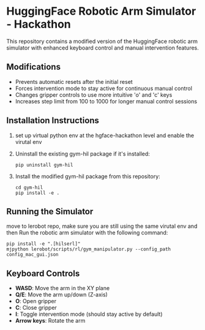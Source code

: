 # HuggingFace Robotic Arm Simulator - Hackathon

This repository contains a modified version of the HuggingFace robotic arm simulator with enhanced keyboard control and manual intervention features.

## Modifications

- Prevents automatic resets after the initial reset
- Forces intervention mode to stay active for continuous manual control
- Changes gripper controls to use more intuitive 'o' and 'c' keys
- Increases step limit from 100 to 1000 for longer manual control sessions

## Installation Instructions

1. set up virtual python env at the hgface-hackathon level and enable the virutal env
2. Uninstall the existing gym-hil package if it's installed:
   ```
   pip uninstall gym-hil
   ```

3. Install the modified gym-hil package from this repository:
   ```
   cd gym-hil
   pip install -e .
   ```

## Running the Simulator

move to lerobot repo, make sure you are still using the same virutal env and then Run the robotic arm simulator with the following command:
```
pip install -e ".[hilserl]"
mjpython lerobot/scripts/rl/gym_manipulator.py --config_path config_mac_gui.json
```

## Keyboard Controls

- **WASD**: Move the arm in the XY plane
- **Q/E**: Move the arm up/down (Z-axis)
- **O**: Open gripper
- **C**: Close gripper
- **I**: Toggle intervention mode (should stay active by default)
- **Arrow keys**: Rotate the arm

